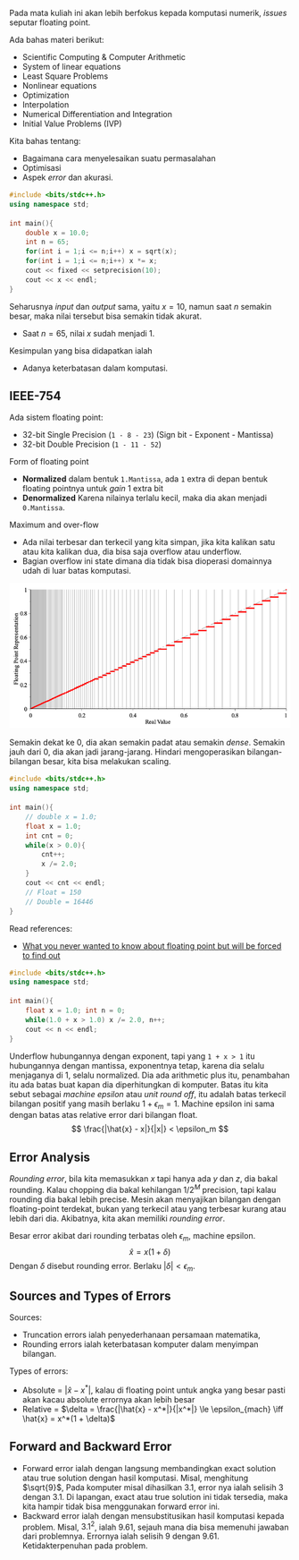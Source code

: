 Pada mata kuliah ini akan lebih berfokus kepada komputasi numerik, *issues* seputar floating point.

Ada bahas materi berikut:

- Scientific Computing & Computer Arithmetic
- System of linear equations
- Least Square Problems
- Nonlinear equations
- Optimization
- Interpolation
- Numerical Differentiation and Integration
- Initial Value Problems (IVP)

Kita bahas tentang:

- Bagaimana cara menyelesaikan suatu permasalahan
- Optimisasi
- Aspek *error* dan akurasi.

```c++
#include <bits/stdc++.h>
using namespace std;

int main(){
    double x = 10.0;
    int n = 65;
    for(int i = 1;i <= n;i++) x = sqrt(x);
    for(int i = 1;i <= n;i++) x *= x;
    cout << fixed << setprecision(10);
    cout << x << endl;
}
```

Seharusnya *input* dan *output* sama, yaitu $x = 10$, namun saat $n$ semakin besar, maka nilai tersebut bisa semakin tidak akurat.

- Saat $n = 65$, nilai $x$ sudah menjadi $1$.

Kesimpulan yang bisa didapatkan ialah

- Adanya keterbatasan dalam komputasi.

## IEEE-754

Ada sistem floating point:

- 32-bit Single Precision (`1 - 8 - 23`) (Sign bit - Exponent - Mantissa)
- 32-bit Double Precision (`1 - 11 - 52`)

Form of floating point

- **Normalized** dalam bentuk `1.Mantissa`, ada `1` extra di depan bentuk floating pointnya untuk *gain* 1 extra bit
- **Denormalized** Karena nilainya terlalu kecil, maka dia akan menjadi `0.Mantissa`.

Maximum and over-flow

- Ada nilai terbesar dan terkecil yang kita simpan, jika kita kalikan satu atau kita kalikan dua, dia bisa saja overflow atau underflow.
- Bagian overflow ini state dimana dia tidak bisa dioperasi domainnya udah di luar batas komputasi.

![Non-uniform-Distribution-of-Floating-Point-Numbers](Kelas1.assets/Non-uniform-Distribution-of-Floating-Point-Numbers.png)

Semakin dekat ke $0$, dia akan semakin padat atau semakin *dense*. Semakin jauh dari $0$, dia akan jadi jarang-jarang. Hindari mengoperasikan bilangan-bilangan besar, kita bisa melakukan scaling.

```c++
#include <bits/stdc++.h>
using namespace std;

int main(){
    // double x = 1.0;
    float x = 1.0;
    int cnt = 0;
    while(x > 0.0){
        cnt++;
        x /= 2.0;
    }
    cout << cnt << endl;
    // Float = 150
    // Double = 16446
}
```

Read references:

- [What you never wanted to know about floating point but will be forced to find out](https://www.volkerschatz.com/science/float.html)

```c++
#include <bits/stdc++.h>
using namespace std;

int main(){
    float x = 1.0; int n = 0;
    while(1.0 + x > 1.0) x /= 2.0, n++;
    cout << n << endl;
}
```

Underflow hubungannya dengan exponent, tapi yang `1 + x > 1` itu hubungannya dengan mantissa, exponentnya tetap, karena dia selalu menjaganya di 1, selalu normalized. Dia ada arithmetic plus itu, penambahan itu ada batas buat kapan dia diperhitungkan di komputer. Batas itu kita sebut sebagai *machine epsilon* atau *unit round off*, itu adalah batas terkecil bilangan positif yang masih berlaku $1 + \epsilon_m = 1$. Machine epsilon ini sama dengan batas atas relative error dari bilangan float.
$$
\frac{|\hat{x} - x|}{|x|} < \epsilon_m
$$

## Error Analysis

*Rounding error*, bila kita memasukkan $x$ tapi hanya ada $y$ dan $z$, dia bakal rounding. Kalau chopping dia bakal kehilangan $1/2^M$ precision, tapi kalau rounding dia bakal lebih precise. Mesin akan menyajikan bilangan dengan floating-point terdekat, bukan yang terkecil atau yang terbesar kurang atau lebih dari dia. Akibatnya, kita akan memiliki *rounding error*.

Besar error akibat dari rounding terbatas oleh $\epsilon_m$, machine epsilon.
$$
\hat{x} = x(1 + \delta)
$$
Dengan $\delta$ disebut rounding error. Berlaku $|\delta| < \epsilon_m$.

## Sources and Types of Errors

Sources:

- Truncation errors ialah penyederhanaan persamaan matematika, 
- Rounding errors ialah keterbatasan komputer dalam menyimpan bilangan.

Types of errors:

- Absolute = $|\hat{x} - x^*|$, kalau di floating point untuk angka yang besar pasti akan kacau absolute errornya akan lebih besar
- Relative = $\delta = \frac{|\hat{x} - x^*|}{|x^*|} \le \epsilon_{mach} \iff \hat{x} = x^*(1 + \delta)$

## Forward and Backward Error

- Forward error ialah dengan langsung membandingkan exact solution atau true solution dengan hasil komputasi. Misal, menghitung $\sqrt{9}$, Pada komputer misal dihasilkan $3.1$, error nya ialah selisih $3$ dengan $3.1$. Di lapangan, exact atau true solution ini tidak tersedia, maka kita hampir tidak bisa menggunakan forward error ini.
- Backward error ialah dengan mensubstitusikan hasil komputasi kepada problem. Misal, $3.1^2$, ialah $9.61$, sejauh mana dia bisa memenuhi jawaban dari problemnya. Errornya ialah selisih $9$ dengan $9.61$. Ketidakterpenuhan pada problem.
